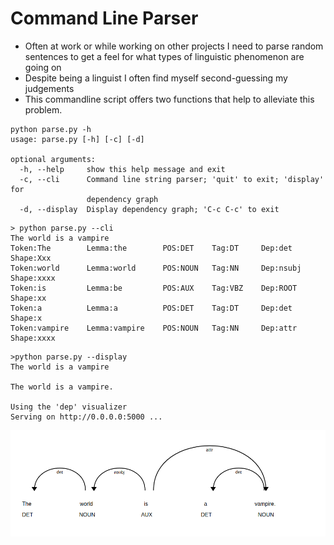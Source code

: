 # Command Line Parser
- Often at work or while working on other projects I need to parse random sentences to get a feel for what types of linguistic phenomenon are going on 
- Despite being a linguist I often find myself second-guessing my judgements
- This commandline script offers two functions that help to alleviate this problem.

```
python parse.py -h
usage: parse.py [-h] [-c] [-d]

optional arguments:
  -h, --help     show this help message and exit
  -c, --cli      Command line string parser; 'quit' to exit; 'display' for
                 dependency graph
  -d, --display  Display dependency graph; 'C-c C-c' to exit
```

```
> python parse.py --cli
The world is a vampire
Token:The        Lemma:the        POS:DET    Tag:DT     Dep:det    Shape:Xxx   
Token:world      Lemma:world      POS:NOUN   Tag:NN     Dep:nsubj  Shape:xxxx  
Token:is         Lemma:be         POS:AUX    Tag:VBZ    Dep:ROOT   Shape:xx    
Token:a          Lemma:a          POS:DET    Tag:DT     Dep:det    Shape:x     
Token:vampire    Lemma:vampire    POS:NOUN   Tag:NN     Dep:attr   Shape:xxxx  
```

```
>python parse.py --display
The world is a vampire

The world is a vampire.

Using the 'dep' visualizer
Serving on http://0.0.0.0:5000 ...

```
![Dependency Parse](dep.png)
